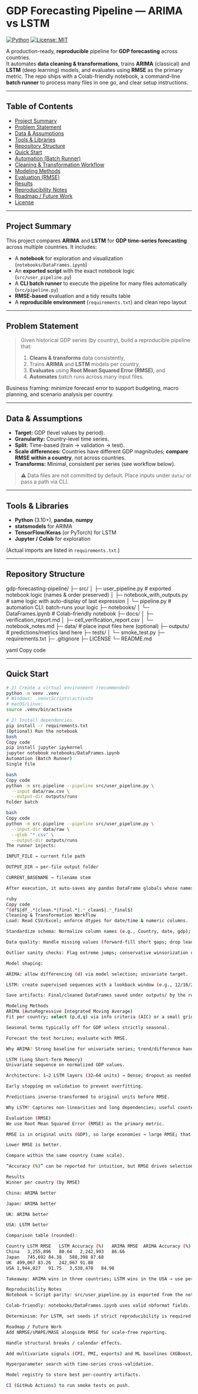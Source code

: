 # GDP Forecasting Pipeline — ARIMA vs LSTM

[![Python](https://img.shields.io/badge/python-3.10%2B-blue)](#)
[![License: MIT](https://img.shields.io/badge/License-MIT-yellow.svg)](#)

A production-ready, **reproducible** pipeline for **GDP forecasting** across countries.  
It automates **data cleaning & transformations**, trains **ARIMA** (classical) and **LSTM** (deep learning) models, and evaluates using **RMSE** as the primary metric. The repo ships with a Colab-friendly notebook, a command-line **batch runner** to process many files in one go, and clear setup instructions.

---

## Table of Contents
- [Project Summary](#project-summary)
- [Problem Statement](#problem-statement)
- [Data & Assumptions](#data--assumptions)
- [Tools & Libraries](#tools--libraries)
- [Repository Structure](#repository-structure)
- [Quick Start](#quick-start)
- [Automation (Batch Runner)](#automation-batch-runner)
- [Cleaning & Transformation Workflow](#cleaning--transformation-workflow)
- [Modeling Methods](#modeling-methods)
- [Evaluation (RMSE)](#evaluation-rmse)
- [Results](#results)
- [Reproducibility Notes](#reproducibility-notes)
- [Roadmap / Future Work](#roadmap--future-work)
- [License](#license)

---

## Project Summary
This project compares **ARIMA** and **LSTM** for **GDP time-series forecasting** across multiple countries. It includes:

- A **notebook** for exploration and visualization (`notebooks/DataFrames.ipynb`)
- An **exported script** with the exact notebook logic (`src/user_pipeline.py`)
- A **CLI batch runner** to execute the pipeline for many files automatically (`src/pipeline.py`)
- **RMSE-based** evaluation and a tidy results table
- A **reproducible environment** (`requirements.txt`) and clean repo layout

---

## Problem Statement
> Given historical GDP series (by country), build a reproducible pipeline that:
> 1) **Cleans & transforms** data consistently,  
> 2) Trains **ARIMA** and **LSTM** models per country,  
> 3) **Evaluates** using **Root Mean Squared Error (RMSE)**, and  
> 4) **Automates** batch runs across many input files.

Business framing: minimize forecast error to support budgeting, macro planning, and scenario analysis per country.

---

## Data & Assumptions
- **Target:** GDP (level values by period).
- **Granularity:** Country-level time series.
- **Split:** Time-based (train → validation → test).
- **Scale differences:** Countries have different GDP magnitudes; **compare RMSE within a country**, not across countries.
- **Transforms:** Minimal, consistent per series (see workflow below).

> ⚠️ Data files are not committed by default. Place inputs under `data/` or pass a path via CLI.

---

## Tools & Libraries
- **Python** (3.10+), **pandas**, **numpy**
- **statsmodels** for ARIMA
- **TensorFlow/Keras** (or PyTorch) for LSTM
- **Jupyter / Colab** for exploration

(Actual imports are listed in `requirements.txt`.)

---

## Repository Structure
gdp-forecasting-pipeline/
├─ src/
│ ├─ user_pipeline.py # exported notebook logic (names & order preserved)
│ ├─ notebook_with_outputs.py # same logic with auto-display of last expression
│ └─ pipeline.py # automation CLI: batch-runs your logic
├─ notebooks/
│ └─ DataFrames.ipynb # Colab-friendly notebook
├─ docs/
│ ├─ verification_report.md
│ ├─ cell_verification_report.csv
│ └─ notebook_notes.md
├─ data/ # place input files here (optional)
├─ outputs/ # predictions/metrics land here
├─ tests/
│ └─ smoke_test.py
├─ requirements.txt
├─ .gitignore
├─ LICENSE
└─ README.md

yaml
Copy code

---

## Quick Start

```bash
# 1) Create a virtual environment (recommended)
python -m venv .venv
# Windows: .venv\Scripts\activate
# macOS/Linux:
source .venv/bin/activate

# 2) Install dependencies
pip install -r requirements.txt
(Optional) Run the notebook
bash
Copy code
pip install jupyter ipykernel
jupyter notebook notebooks/DataFrames.ipynb
Automation (Batch Runner)
Single file

bash
Copy code
python -m src.pipeline --pipeline src/user_pipeline.py \
  --input data/raw.csv \
  --output-dir outputs/runs
Folder batch

bash
Copy code
python -m src.pipeline --pipeline src/user_pipeline.py \
  --input-dir data/raw \
  --glob "*.csv" \
  --output-dir outputs/runs
The runner injects:

INPUT_FILE → current file path

OUTPUT_DIR → per-file output folder

CURRENT_BASENAME → filename stem

After execution, it auto-saves any pandas DataFrame globals whose names match:

ruby
Copy code
^(df$|df_.*|clean.*|final.*|.*_clean$|.*_final$)
Cleaning & Transformation Workflow
Load: Read CSV/Excel; enforce dtypes for date/time & numeric columns.

Standardize schema: Normalize column names (e.g., Country, date, gdp); trim whitespace; fix country casing.

Data quality: Handle missing values (forward-fill short gaps; drop leading/trailing null blocks); drop duplicates; ensure strictly increasing dates per country.

Outlier sanity checks: Flag extreme jumps; conservative winsorization only if clearly erroneous.

Model shaping:

ARIMA: allow differencing (d) via model selection; univariate target.

LSTM: create supervised sequences with a lookback window (e.g., 12/16/24), train/val/test split, fit scaler on train only, inverse-transform predictions before scoring.

Save artifacts: Final/cleaned DataFrames saved under outputs/ by the runner when variables are named like df_*, *_clean, *_final.

Modeling Methods
ARIMA (AutoRegressive Integrated Moving Average)
Fit per country; select (p,d,q) via info criteria (AIC) or a small grid.

Seasonal terms typically off for GDP unless strictly seasonal.

Forecast the test horizon; evaluate with RMSE.

Why ARIMA? Strong baseline for univariate series; trend/difference handled cleanly; fast & interpretable.

LSTM (Long Short-Term Memory)
Univariate sequence on normalized GDP values.

Architecture: 1–2 LSTM layers (32–64 units) → Dense; dropout as needed.

Early stopping on validation to prevent overfitting.

Predictions inverse-transformed to original units before RMSE.

Why LSTM? Captures non-linearities and long dependencies; useful counterpoint to classical models.

Evaluation (RMSE)
We use Root Mean Squared Error (RMSE) as the primary metric.

RMSE is in original units (GDP), so large economies → large RMSE; that’s expected.

Lower RMSE is better.

Compare within the same country (same scale).

“Accuracy (%)” can be reported for intuition, but RMSE drives selection.

Results
Winner per country (by RMSE)

China: ARIMA better

Japan: ARIMA better

UK: ARIMA better

USA: LSTM better

Comparison table (rounded):

Country	LSTM RMSE	LSTM Accuracy (%)	ARIMA RMSE	ARIMA Accuracy (%)
China	3,255,896	80.64	2,242,993	86.66
Japan	745,692	84.38	588,398	87.68
UK	499,067	83.26	242,067	91.88
USA	1,944,027	91.75	3,538,478	84.98

Takeaway: ARIMA wins in three countries; LSTM wins in the USA → use per-country model selection.

Reproducibility Notes
Notebook → Script parity: src/user_pipeline.py is exported from the notebook; variable/function names and execution order are preserved.

Colab-friendly: notebooks/DataFrames.ipynb uses valid nbformat fields.

Determinism: For LSTM, set seeds if strict reproducibility is required (GPU/parallelism may still introduce variance).

Roadmap / Future Work
Add NRMSE/sMAPE/MASE alongside RMSE for scale-free reporting.

Handle structural breaks / calendar effects.

Add multivariate signals (CPI, PMI, exports) and ML baselines (XGBoost/VAR/Prophet).

Hyperparameter search with time-series cross-validation.

Model registry to store best per-country artifacts.

CI (GitHub Actions) to run smoke tests on push.
